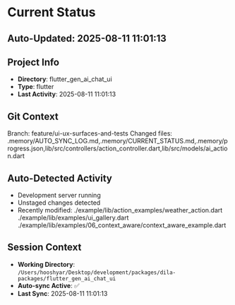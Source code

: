 # Current Status

## Auto-Updated: 2025-08-11 11:01:13

## Project Info
- **Directory**: flutter_gen_ai_chat_ui
- **Type**: flutter
- **Last Activity**: 2025-08-11 11:01:13

## Git Context
Branch: feature/ui-ux-surfaces-and-tests
Changed files: .memory/AUTO_SYNC_LOG.md,.memory/CURRENT_STATUS.md,.memory/progress.json,lib/src/controllers/action_controller.dart,lib/src/models/ai_action.dart

## Auto-Detected Activity

- Development server running
- Unstaged changes detected
- Recently modified: ./example/lib/action_examples/weather_action.dart
./example/lib/examples/ui_gallery.dart
./example/lib/examples/06_context_aware/context_aware_example.dart

## Session Context
- **Working Directory**: `/Users/hooshyar/Desktop/development/packages/dila-packages/flutter_gen_ai_chat_ui`
- **Auto-sync Active**: ✅
- **Last Sync**: 2025-08-11 11:01:13


